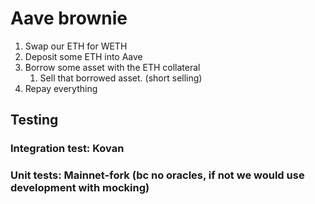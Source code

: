 # Aave brownie
1. Swap our ETH for WETH
2. Deposit some ETH into Aave
3. Borrow some asset with the ETH collateral
    1. Sell that borrowed asset. (short selling)
4. Repay everything

## Testing

### Integration test: Kovan
### Unit tests: Mainnet-fork (bc no oracles, if not we would use development with mocking)
